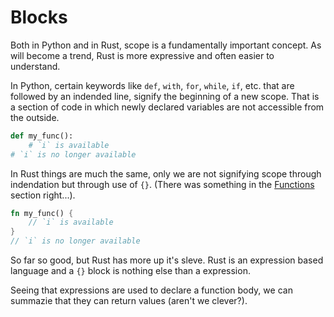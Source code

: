 # Blocks

Both in Python and in Rust, scope is a fundamentally important concept.
As will become a trend, Rust is more expressive and often easier to understand.

In Python, certain keywords like `def`, `with`, `for`, `while`, `if`, etc. that
are followed by an indended line, signify the beginning of a new scope. That
is a section of code in which newly declared variables are not accessible from
the outside.

```python
def my_func():
    # `i` is available
# `i` is no longer available
```

In Rust things are much the same, only we are not signifying scope through
indendation but through use of `{}`.
(There was something in the [Functions]() section right...).

```rust
fn my_func() {
    // `i` is available 
}
// `i` is no longer available
```

So far so good, but Rust has more up it's sleve. Rust is an expression based
language and a `{}` block is nothing else than a expression.

Seeing that expressions are used to declare a function body, we can summazie
that they can return values (aren't we clever?).
